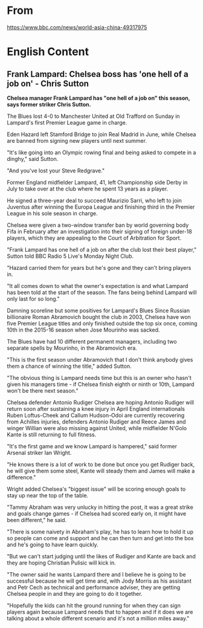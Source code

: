 # From

https://www.bbc.com/news/world-asia-china-49317975

# English Content

## Frank Lampard: Chelsea boss has 'one hell of a job on' - Chris Sutton

<b>Chelsea manager Frank Lampard has "one hell of a job on" this season, says former striker Chris Sutton.</b>

The Blues lost 4-0 to Manchester United at Old Trafford on Sunday in Lampard's first Premier League game in charge.

Eden Hazard left Stamford Bridge to join Real Madrid in June, while Chelsea are banned from signing new players until next summer.

"It's like going into an Olympic rowing final and being asked to compete in a dinghy," said Sutton.

"And you've lost your Steve Redgrave."

Former England midfielder Lampard, 41, left Championship side Derby in July to take over at the club where he spent 13 years as a player.

He signed a three-year deal to succeed Maurizio Sarri, who left to join Juventus after winning the Europa League and finishing third in the Premier League in his sole season in charge.

Chelsea were given a two-window transfer ban by world governing body Fifa in February after an investigation into their signing of foreign under-18 players, which they are appealing to the Court of Arbitration for Sport.

"Frank Lampard has one hell of a job on after the club lost their best player," Sutton told BBC Radio 5 Live's Monday Night Club.

"Hazard carried them for years but he's gone and they can't bring players in.

"It all comes down to what the owner's expectation is and what Lampard has been told at the start of the season. The fans being behind Lampard will only last for so long."

Damning scoreline but some positives for Lampard's Blues
Since Russian billionaire Roman Abramovich bought the club in 2003, Chelsea have won five Premier League titles and only finished outside the top six once, coming 10th in the 2015-16 season when Jose Mourinho was sacked.

The Blues have had 10 different permanent managers, including two separate spells by Mourinho, in the Abramovich era.

"This is the first season under Abramovich that I don't think anybody gives them a chance of winning the title," added Sutton.

"The obvious thing is Lampard needs time but this is an owner who hasn't given his managers time - if Chelsea finish eighth or ninth or 10th, Lampard won't be there next season."

Chelsea defender Antonio Rudiger
Chelsea are hoping Antonio Rudiger will return soon after sustaining a knee injury in April
England internationals Ruben Loftus-Cheek and Callum Hudson-Odoi are currently recovering from Achilles injuries, defenders Antonio Rudiger and Reece James and winger Willian were also missing against United, while midfielder N'Golo Kante is still returning to full fitness.

"It's the first game and we know Lampard is hampered," said former Arsenal striker Ian Wright.

"He knows there is a lot of work to be done but once you get Rudiger back, he will give them some steel, Kante will steady them and James will make a difference."

Wright added Chelsea's "biggest issue" will be scoring enough goals to stay up near the top of the table.

"Tammy Abraham was very unlucky in hitting the post, it was a great strike and goals change games - if Chelsea had scored early on, it might have been different," he said.

"There is some naivety in Abraham's play, he has to learn how to hold it up so people can come and support and he can then turn and get into the box and he's going to have learn quickly.

"But we can't start judging until the likes of Rudiger and Kante are back and they are hoping Christian Pulisic will kick in.

"The owner said he wants Lampard there and I believe he is going to be successful because he will get time and, with Jody Morris as his assistant and Petr Cech as technical and performance adviser, they are getting Chelsea people in and they are going to do it together.

"Hopefully the kids can hit the ground running for when they can sign players again because Lampard needs that to happen and if it does we are talking about a whole different scenario and it's not a million miles away."